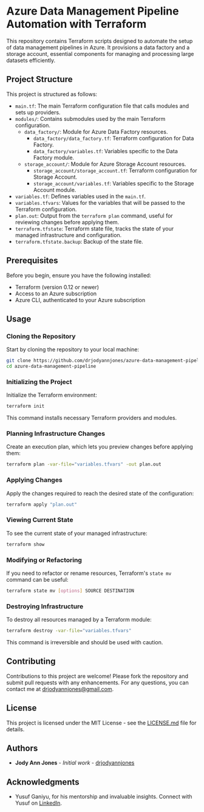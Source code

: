 # Azure Data Management Pipeline Automation with Terraform

This repository contains Terraform scripts designed to automate the setup of data management pipelines in Azure. It provisions a data factory and a storage account, essential components for managing and processing large datasets efficiently.

## Project Structure

This project is structured as follows:
- `main.tf`: The main Terraform configuration file that calls modules and sets up providers.
- `modules/`: Contains submodules used by the main Terraform configuration.
  - `data_factory/`: Module for Azure Data Factory resources.
    - `data_factory/data_factory.tf`: Terraform configuration for Data Factory.
    - `data_factory/variables.tf`: Variables specific to the Data Factory module.
  - `storage_account/`: Module for Azure Storage Account resources.
    - `storage_account/storage_account.tf`: Terraform configuration for Storage Account.
    - `storage_account/variables.tf`: Variables specific to the Storage Account module.
- `variables.tf`: Defines variables used in the `main.tf`.
- `variables.tfvars`: Values for the variables that will be passed to the Terraform configuration.
- `plan.out`: Output from the `terraform plan` command, useful for reviewing changes before applying them.
- `terraform.tfstate`: Terraform state file, tracks the state of your managed infrastructure and configuration.
- `terraform.tfstate.backup`: Backup of the state file.

## Prerequisites

Before you begin, ensure you have the following installed:
- Terraform (version 0.12 or newer)
- Access to an Azure subscription
- Azure CLI, authenticated to your Azure subscription

## Usage

### Cloning the Repository

Start by cloning the repository to your local machine:

```bash
git clone https://github.com/drjodyannjones/azure-data-management-pipeline.git
cd azure-data-management-pipeline
```

### Initializing the Project

Initialize the Terraform environment:

```bash
terraform init
```

This command installs necessary Terraform providers and modules.

### Planning Infrastructure Changes

Create an execution plan, which lets you preview changes before applying them:

```bash
terraform plan -var-file="variables.tfvars" -out plan.out
```

### Applying Changes

Apply the changes required to reach the desired state of the configuration:

```bash
terraform apply "plan.out"
```

### Viewing Current State

To see the current state of your managed infrastructure:

```bash
terraform show
```

### Modifying or Refactoring

If you need to refactor or rename resources, Terraform's `state mv` command can be useful:

```bash
terraform state mv [options] SOURCE DESTINATION
```

### Destroying Infrastructure

To destroy all resources managed by a Terraform module:

```bash
terraform destroy -var-file="variables.tfvars"
```

This command is irreversible and should be used with caution.

## Contributing

Contributions to this project are welcome! Please fork the repository and submit pull requests with any enhancements. For any questions, you can contact me at drjodyannjones@gmail.com.

## License

This project is licensed under the MIT License - see the [LICENSE.md](LICENSE) file for details.

## Authors

- **Jody Ann Jones** - *Initial work* - [drjodyannjones](https://github.com/drjodyannjones)

## Acknowledgments

- Yusuf Ganiyu, for his mentorship and invaluable insights. Connect with Yusuf on [LinkedIn](https://www.linkedin.com/in/yusuf-ganiyu-b90140107/).
